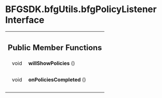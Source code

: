 # BFGSDK.bfgUtils.bfgPolicyListener Interface 

<div class="contents"><table class="memberdecls"><tr class="heading"><td colspan="2"><h2 class="groupheader"><a id="pub-methods" name="pub-methods"></a> Public Member Functions</h2></td></tr><tr class="memitem:ae8bbfaf7c3593c89ac708632aa0fe245"><td class="memItemLeft" align="right" valign="top"><a id="ae8bbfaf7c3593c89ac708632aa0fe245" name="ae8bbfaf7c3593c89ac708632aa0fe245"></a> void&#160;</td><td class="memItemRight" valign="bottom"><b>willShowPolicies</b> ()</td></tr><tr class="separator:ae8bbfaf7c3593c89ac708632aa0fe245"><td class="memSeparator" colspan="2">&#160;</td></tr><tr class="memitem:a3b72862b2fc70ef6b545f40e15d6e09e"><td class="memItemLeft" align="right" valign="top"><a id="a3b72862b2fc70ef6b545f40e15d6e09e" name="a3b72862b2fc70ef6b545f40e15d6e09e"></a> void&#160;</td><td class="memItemRight" valign="bottom"><b>onPoliciesCompleted</b> ()</td></tr><tr class="separator:a3b72862b2fc70ef6b545f40e15d6e09e"><td class="memSeparator" colspan="2">&#160;</td></tr></table></div> 
